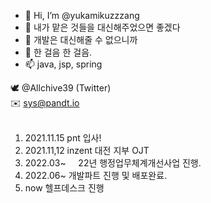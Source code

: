 - 👋 Hi, I’m @yukamikuzzzang
- 👀 내가 맡은 것들을 대신해주었으면 좋겠다
- 🌱 개발은 대신해줄 수 없으니까
- 💞️ 한 걸음 한 걸음.
- 📫 java, jsp, spring

 🕊️  @Allchive39 (Twitter) <br>
 ✉️ sys@pandt.io
<br><br>
1. 2021.11.15 pnt 입사!
2. 2021.11,12  inzent 대전 지부 OJT
3. 2022.03~  &nbsp;&nbsp;&nbsp; 22년 행정업무체계개선사업 진행.
4. 2022.06~ 개발파트 진행 및 배포완료.
5. now 헬프데스크 진행

<!-- 사장님만큼 벌고 싶으면 사장님보다 더 공부하자. -->

<!---
yukamikuzzzang/yukamikuzzzang is a ✨ special ✨ repository because its `README.md` (this file) appears on your GitHub profile.
You can click the Preview link to take a look at your changes. Amen.
--->
